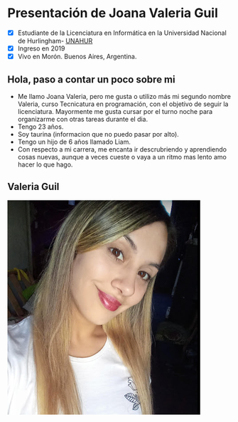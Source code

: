 # Presentación de Joana Valeria Guil
- [x] Estudiante de la Licenciatura en Informática en la Universidad Nacional de Hurlingham- [UNAHUR](https://unahur.edu.ar)
- [x] Ingreso en 2019 
- [x] Vivo en Morón. Buenos Aires, Argentina.

## Hola, paso a contar un poco sobre mi 
* Me llamo Joana Valeria, pero me gusta o utilizo más mi segundo nombre Valeria, curso Tecnicatura en programación, con el objetivo  de seguir la licenciatura. Mayormente me gusta cursar por el turno noche para organizarme con otras tareas durante el dia.
* Tengo 23 años.
* Soy taurina (informacion que no puedo pasar por alto).
* Tengo un hijo de 6 años llamado Liam.
* Con respecto a mi carrera, me encanta ir descrubriendo y aprendiendo cosas nuevas, aunque a veces cueste o vaya a un ritmo mas lento amo hacer lo que hago.

## Valeria Guil 
![fotoguilvaleria](https://github.com/obj1-unahur-2022s1/presentacionpersonal-valeria-guil/blob/main/fotoguilvaleria.png)
